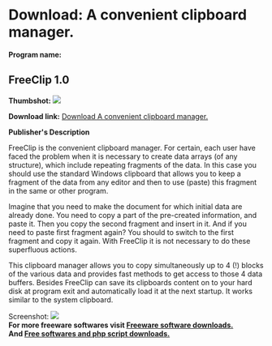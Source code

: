 # Download: A convenient clipboard manager.

**Program name:**

## FreeClip 1.0

  
**Thumbshot:** ![](http://www.freewarefiles.com/screenshot/freeclip1_md.gif)   
  
**Download link:** [Download A convenient clipboard manager.](http://freesoftwares.boysofts.com/FreeClip_program_22322.html)  
  


**Publisher's Description**  
  


FreeClip is the convenient clipboard manager. For certain, each user have faced the problem when it is necessary to create data arrays (of any structure), which include repeating fragments of the data. In this case you should use the standard Windows clipboard that allows you to keep a fragment of the data from any editor and then to use (paste) this fragment in the same or other program. 

Imagine that you need to make the document for which initial data are already done. You need to copy a part of the pre-created information, and paste it. Then you copy the second fragment and insert in it. And if you need to paste first fragment again? You should to switch to the first fragment and copy it again. With FreeClip it is not necessary to do these superfluous actions. 

This clipboard manager allows you to copy simultaneously up to 4 (!) blocks of the various data and provides fast methods to get access to those 4 data buffers. Besides FreeClip can save its clipboards content on to your hard disk at program exit and automatically load it at the next startup. It works similar to the system clipboard. 

  
  
Screenshot: ![](http://www.freewarefiles.com/screenshot/freeclip1.gif)   
**For more freeware softwares visit [Freeware software downloads.](http://freesoftwares.boysofts.com/)**   
**And [Free softwares and php script downloads.](http://www.boysofts.com/)**
